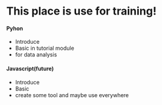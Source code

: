 # This place is use for training!
#### Pyhon
- Introduce
- Basic in tutorial module
- for data analysis
#### Javascript(future)
- Introduce
- Basic
- create some tool and maybe use everywhere
